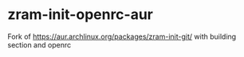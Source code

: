 # zram-init-openrc-aur

Fork of https://aur.archlinux.org/packages/zram-init-git/ with building section and openrc
